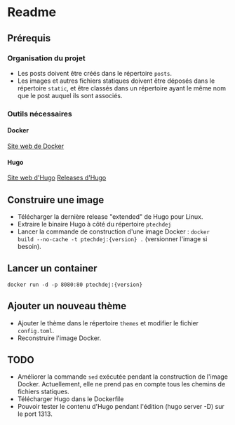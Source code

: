 # Readme

## Prérequis 

### Organisation du projet

 - Les posts doivent être créés dans le répertoire `posts`.
 - Les images et autres fichiers statiques doivent être déposés dans le répertoire `static`, et être classés dans un répertoire ayant le même nom que le post auquel ils sont associés.

### Outils nécessaires 

#### Docker 

[Site web de Docker](https://www.docker.com/)

#### Hugo 

[Site web d'Hugo](https://gohugo.io/)
[Releases d'Hugo](https://github.com/gohugoio/hugo/releases)

## Construire une image 

- Télécharger la dernière release "extended" de Hugo pour Linux.
- Extraire le binaire Hugo à côté du répertoire `ptechdej`
- Lancer la commande de construction d'une image Docker : `docker build --no-cache -t ptechdej:{version} .` (versionner l'image si besoin).

## Lancer un container

`docker run -d -p 8080:80 ptechdej:{version}`

## Ajouter un nouveau thème

- Ajouter le thème dans le répertoire `themes` et modifier le fichier `config.toml`.
- Reconstruire l'image Docker. 

## TODO 

- Améliorer la commande `sed` exécutée pendant la construction de l'image Docker. Actuellement, elle ne prend pas en compte tous les chemins de fichiers statiques.
- Télécharger Hugo dans le Dockerfile
- Pouvoir tester le contenu d'Hugo pendant l'édition (hugo server -D) sur le port 1313.